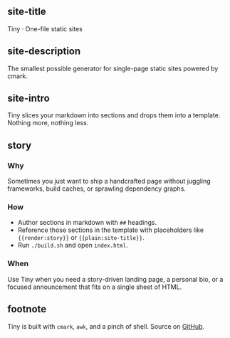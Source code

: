## site-title
Tiny · One-file static sites

## site-description
The smallest possible generator for single-page static sites powered by cmark.

## site-intro
Tiny slices your markdown into sections and drops them into a template. Nothing more, nothing less.

## story
### Why

Sometimes you just want to ship a handcrafted page without juggling frameworks, build caches, or sprawling dependency graphs.

### How

- Author sections in markdown with `##` headings.
- Reference those sections in the template with placeholders like `{{render:story}}` or `{{plain:site-title}}`.
- Run `./build.sh` and open `index.html`.

### When

Use Tiny when you need a story-driven landing page, a personal bio, or a focused announcement that fits on a single sheet of HTML.

## footnote
Tiny is built with `cmark`, `awk`, and a pinch of shell. Source on [GitHub](https://github.com/nrempel/tiny).
